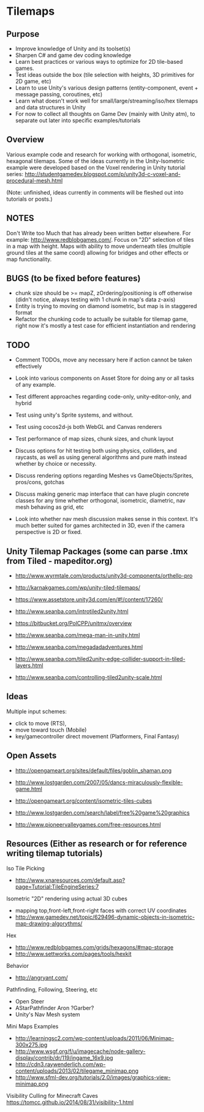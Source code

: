 Tilemaps
========

Purpose
---------
- Improve knowledge of Unity and its toolset(s)
- Sharpen C# and game dev coding knowledge
- Learn best practices or various ways to optimize for 2D tile-based games.
- Test ideas outside the box (tile selection with heights, 3D primitives for 2D game, etc)
- Learn to use Unity's various design patterns (entity-component, event + message passing, coroutines, etc) 
- Learn what doesn't work well for small/large/streaming/iso/hex tilemaps and data structures in Unity
- For now to collect all thoughts on Game Dev (mainly with Unity atm), to separate out later into specific examples/tutorials

Overview
-----------------------------------
Various example code and research for working with orthogonal, isometric, hexagonal tilemaps. Some of the ideas currently in the Unity-Isometric example were developed based on the Voxel rendering in Unity tutorial series: http://studentgamedev.blogspot.com/p/unity3d-c-voxel-and-procedural-mesh.html

(Note: unfinished, ideas currently in comments will be fleshed out into tutorials or posts.)

NOTES
-----------------------------------
Don't Write too Much that has already been written better elsewhere. For example: http://www.redblobgames.com/. Focus on "2D" selection of tiles in a map with height. Maps with ability to move underneath tiles (multiple ground tiles at the same coord) allowing for bridges and other effects or map functionality.

BUGS (to be fixed before features)
-----------------------------------
- chunk size should be >= mapZ, zOrdering/positioning is off otherwise (didn't notice, always testing with 1 chunk in map's data z-axis)
- Entity is trying to moving on diamond isometric, but map is in staggered format
- Refactor the chunking code to actually be suitable for tilemap game, right now it's mostly a test case for efficient instantiation and rendering

TODO
-----------------------------------
- Comment TODOs, move any necessary here if action cannot be taken effectively
- Look into various components on Asset Store for doing any or all tasks of any example.
- Test different approaches regarding code-only, unity-editor-only, and hybrid
- Test using unity's Sprite systems, and without.
- Test using cocos2d-js both WebGL and Canvas renderers
- Test performance of map sizes, chunk sizes, and chunk layout
- Discuss options for hit testing both using physics, colliders, and raycasts, as well as using general algorithms and pure math instead whether by choice or necessity.
- Discuss rendering options regarding Meshes vs GameObjects/Sprites, pros/cons, gotchas
- Discuss making generic map interface that can have plugin concrete classes for any time whether orthogonal, isometrcic, diametric, nav mesh behaving as grid, etc

- Look into whether nav mesh discussion makes sense in this context. It's much better suited for games architected in 3D, even if the camera perspective is 2D or fixed.

Unity Tilemap Packages (some can parse .tmx from Tiled - mapeditor.org)
----------------------
- http://www.wyrmtale.com/products/unity3d-components/orthello-pro
- http://karnakgames.com/wp/unity-tiled-tilemaps/
- https://www.assetstore.unity3d.com/en/#!/content/17260/
- http://www.seanba.com/introtiled2unity.html
- https://bitbucket.org/PolCPP/unitmx/overview

- http://www.seanba.com/mega-man-in-unity.html
- http://www.seanba.com/megadadadventures.html
- http://www.seanba.com/tiled2unity-edge-collider-support-in-tiled-layers.html
- http://www.seanba.com/controlling-tiled2unity-scale.html

Ideas
-----------------------------------
Multiple input schemes: 
- click to move (RTS),
- move toward touch (Mobile)
- key/gamecontroller direct movement (Platformers, Final Fantasy)

Open Assets
-----------------------------------
- http://opengameart.org/sites/default/files/goblin_shaman.png
- http://www.lostgarden.com/2007/05/dancs-miraculously-flexible-game.html
- http://opengameart.org/content/isometric-tiles-cubes
- http://www.lostgarden.com/search/label/free%20game%20graphics

- http://www.pioneervalleygames.com/free-resources.html

Resources (Either as research or for reference writing tilemap tutorials)
-----------------------------------

Iso Tile Picking
- http://www.xnaresources.com/default.asp?page=Tutorial:TileEngineSeries:7

Isometric "2D" rendering using actual 3D cubes
- mapping top,front-left,front-right faces with correct UV coordinates
- http://www.gamedev.net/topic/629496-dynamic-objects-in-isometric-map-drawing-algorythms/

Hex
- http://www.redblobgames.com/grids/hexagons/#map-storage
- http://www.settworks.com/pages/tools/hexkit

Behavior
- http://angryant.com/

Pathfinding, Following, Steering, etc
- Open Steer
- AStarPathfinder Aron ?Garber?
- Unity's Nav Mesh system

Mini Maps Examples
- http://learningsc2.com/wp-content/uploads/2011/06/Minimap-300x275.jpg
- http://www.wsgf.org/f/u/imagecache/node-gallery-display/contrib/dr/119/ingame_16x9.jpg
- http://cdn3.raywenderlich.com/wp-content/uploads/2013/02/tilegame_minimap.png
- http://www.sfml-dev.org/tutorials/2.0/images/graphics-view-minimap.png

Visibility Culling for Minecraft Caves
https://tomcc.github.io/2014/08/31/visibility-1.html